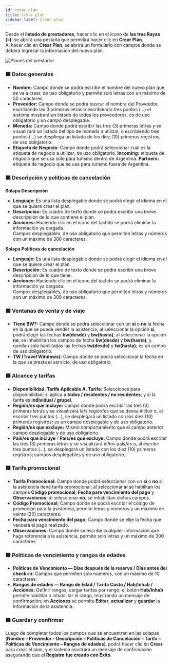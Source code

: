 ```yaml
---
id: crear-plan
title: Crear plan
sidebar_label: Crear plan
---
```



Desde el **listado de prestadores**, hacer clic en el ícono de **las tres Rayas (≡)**; se abrirá una pestaña que permitirá hacer clic en **Crear Plan**.  
Al hacer clic en **Crear Plan**, se abrirá un formulario con campos donde se deberá ingresar la información del nuevo plan.

![Planes del prestador](/img/producto/crear-plan.png)

### 🟩 Datos generales
- **Nombre:** Campo donde se podrá escribir el nombre del nuevo plan que se va a crear, de uso obligatorio y permite solo letras con un máximo de 50 caracteres.  
- **Proveedor:** Campo donde se podrá buscar el nombre del Proveedor, escribiendo las 3 primeras letras o escribiendo tres puntos (...) el sistema mostrará un listado de todos los proveedores, es de uso obligatorio y un campo desplegable.  
- **Moneda:** Campo donde podrá escribir las tres (3) primeras letras y se visualizará un listado del tipo de moneda a utilizar, o escribiendo tres puntos (...) se despliega un listado de los diez (10) primeros registros, de uso obligatorio.  
- **Etiqueta de Negocio:** Campo donde podrá seleccionar cuál es la etiqueta de negocio a utilizar, de uso obligatorio. **Incoming:** etiqueta de negocio que se usa solo para turismo dentro de Argentina. **Partners:** etiqueta de negocio que se usa para turismo fuera de Argentina.

### 🟩 Descripción y políticas de cancelación
**Solapa Descripción**  
- **Lenguaje:** Es una lista desplegable donde se podrá elegir el idioma en el que se quiere crear el plan.  
- **Descripción:** Es cuadro de texto donde se podrá escribir una breve descripción de lo que contiene el plan.  
- **Acciones:** Haciendo clic en el icono del tachito se podrá eliminar la información ya cargada.  
Campos desplegables, de uso obligatorio que permiten letras y números con un máximo de 300 caracteres.

**Solapa Políticas de cancelación**  
- **Lenguaje:** Es una lista desplegable donde se podrá elegir el idioma en el que se quiere crear el plan.  
- **Descripción:** Es cuadro de texto donde se podrá escribir una breve descripción de lo que tiene.  
- **Acciones:** Haciendo clic en el icono del tachito se podrá eliminar la información ya cargada.  
Campos desplegables, de uso obligatorio que permiten letras y números con un máximo de 300 caracteres.

### 🟩 Ventanas de venta y de viaje
- **Tiene BW?:** Campo donde se podrá seleccionar con un **sí** o **no** la fecha en la que se puede vender la asistencia; al seleccionar la opción **sí**, podrá elegir las fechas **bw(desde)** y **bw(hasta)**; al seleccionar la opción **no**, se inhabilitan los campos de fecha **bw(desde)** y **bw(hasta)**, y quedan solo habilitadas las fechas **tw(desde)** y **tw(hasta)**; es un campo de uso obligatorio.  
- **TW (Travel Windows):** Campo donde se podrá seleccionar la fecha en la que se presta el servicio, de uso obligatorio.

### 🟩 Alcance y tarifas
- **Disponibilidad. Tarifa Aplicable A. Tarifa:** Selecciones para disponibilidad; si aplica a **todos / residentes / no residentes**; y si la tarifa es **individual / grupal**.  
- **Región/es que incluye:** Campo donde podrá escribir las tres (3) primeras letras y se visualizará la/s región/es que se desea incluir o, al escribir tres puntos (...), se desplegará un listado con los diez (10) primeros registros; es un campo desplegable y de uso obligatorio.  
- **Región/es que excluye:** Mismo comportamiento que el campo anterior; campo desplegable y de uso obligatorio.  
- **País/es que incluye** / **País/es que excluye:** Campo donde podrá escribir las tres (3) primeras letras y se visualizará el/los país/es o, al escribir tres puntos (...), se desplegará un listado con los diez (10) primeros registros; campos desplegables y de uso obligatorio.

### 🟩 Tarifa promocional
- **Tarifa Promocional:** Campo donde podrá seleccionar con un **sí** o **no** si la asistencia tiene tarifa promocional; al seleccionar **sí** se habilitan los campos **Código promocional**, **Fecha para vencimiento del pago** y **Observaciones**; al seleccionar **no**, se inhabilitan dichos campos.  
- **Código Promocional:** Campo donde se podrá escribir el código de promoción para la asistencia, permite letras y números y un máximo de veinte (20) caracteres.  
- **Fecha para vencimiento del pago:** Campo donde se elije la fecha que vencerá el pago realizado.  
- **Observaciones:** Campo donde se escribe cualquier información que haga referencia a la asistencia, permite solo letras y un máximo de 300 caracteres.

### 🟩 Políticas de vencimiento y rangos de edades
- **Políticas de Vencimiento — Días después de la reserva / Días antes del check-in:** Campos que permiten solo números, con un máximo de 10 caracteres.  
- **Rangos de edades — Rango de Edad / Tarifa Costo / Hab/Inhab / Acciones:** Definir rangos; cargar tarifas por rango; el botón **Hab/Inhab** permite habilitar o inhabilitar el rango, mostrando un mensaje de confirmación; en **Acciones** se permite **Editar**, **actualizar** y **guardar** la información de la asistencia.

### 🟩 Guardar y confirmar
Luego de completar todos los campos que se encuentran en las solapas (**Nombre – Proveedor – Descripción – Políticas de Cancelación – Tarifa – Políticas de Vencimiento – Rangos de edades**), podrá hacer clic en **Crear** para crear el plan, y el sistema mostrará un mensaje de confirmación asegurando que el **Registro fue creado con Éxito**.

<!-- Capturas opcionales:
![Datos Generales](/img/asistencias/crear-plan-datos.png)
![Crear Plan](/img/asistencias/crear-plan.png)
-->
